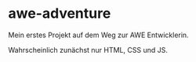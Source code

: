 # awe-adventure
Mein erstes Projekt auf dem Weg zur AWE Entwicklerin. 

Wahrscheinlich zunächst nur HTML, CSS und JS.
